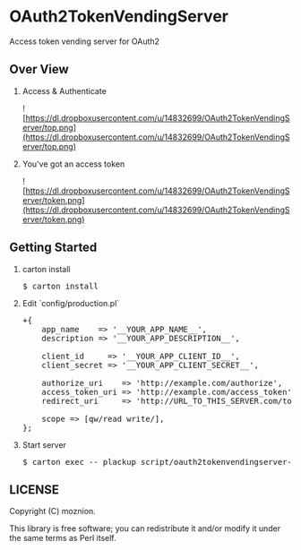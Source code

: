 # OAuth2TokenVendingServer

Access token vending server for OAuth2

## Over View

1. Access & Authenticate

    ![https://dl.dropboxusercontent.com/u/14832699/OAuth2TokenVendingServer/top.png](https://dl.dropboxusercontent.com/u/14832699/OAuth2TokenVendingServer/top.png)

2. You've got an access token

    ![https://dl.dropboxusercontent.com/u/14832699/OAuth2TokenVendingServer/token.png](https://dl.dropboxusercontent.com/u/14832699/OAuth2TokenVendingServer/token.png)

## Getting Started

<ol>
<li>carton install</li>

<pre>
$ carton install
</pre>

<li>Edit `config/production.pl`</li>

<pre>
+{
    app_name    => '__YOUR_APP_NAME__',
    description => '__YOUR_APP_DESCRIPTION__',

    client_id     => '__YOUR_APP_CLIENT_ID__',
    client_secret => '__YOUR_APP_CLIENT_SECRET__',

    authorize_uri    => 'http://example.com/authorize',
    access_token_uri => 'http://example.com/access_token',
    redirect_uri     => 'http://URL_TO_THIS_SERVER.com/token', # &lt;= Perhaps, it should be blank (e.g. on GitHub OAuth)

    scope => [qw/read write/],
};
</pre>

<li>Start server</li>

<pre>
$ carton exec -- plackup script/oauth2tokenvendingserver-server
</pre>
</ol>

## LICENSE

Copyright (C) moznion.

This library is free software; you can redistribute it and/or modify
it under the same terms as Perl itself.
